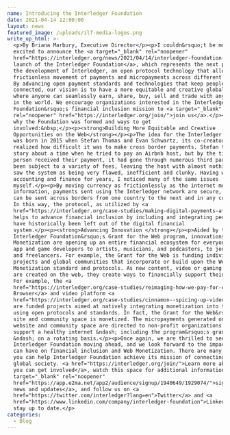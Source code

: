 ```yaml
---
name: Introducing the Interledger Foundation
date: 2021-04-14 12:00:00
layout: news
featured_image: /uploads/ilf-media-logos.png
write_up_html: >-
  <p>By Briana Marbury, Executive Director</p><p>I couldn&rsquo;t be more
  excited to announce the <a target="_blank" rel="noopener"
  href="https://interledger.org/news/2021/04/14/interledger-foundation-launches-to-build-more-equitable-and-creative-opportunities-on-the-web/">formal
  launch of the Interledger Foundation</a>, which represents the next phase in
  the development of Interledger, an open protocol technology that allows the
  frictionless movement of payments and micropayments across different ledgers.
  By advancing open payment standards and technologies that keep people
  connected, our vision is to have a more equitable and creative global society
  where anyone can seamlessly earn, share, buy, sell and trade with anyone else
  in the world. We encourage organizations interested in the Interledger
  Foundation&rsquo;s financial inclusion mission to <a target="_blank"
  rel="noopener" href="https://interledger.org/join/">join us</a>.</p><p>Here is
  why the Foundation was formed and ways to get
  involved:&nbsp;</p><p><strong>Building More Equitable and Creative
  Opportunities on the Web</strong></p><p>The idea for the Interledger protocol
  was born in 2015 when Stefan Thomas and Evan Schwartz, its co-creators,
  realized how difficult it was to make cross border payments. Stefan tells a
  story about a time when he tried to pay an Airbnb host, but by the time the
  person received their payment, it had gone through numerous third parties and
  been subject to a variety of fees, leaving the host with almost nothing. He
  saw the system as being very flawed, inefficient and clunky. Having worked in
  accounting and finance for years, I noticed many of the same issues
  myself.</p><p>By moving currency as frictionlessly as the internet moves
  information, payments sent using the Interledger network are secure, fast, and
  can be sent across borders from one country to the next and in any currency.
  In this way, the protocol, as utilized by <a
  href="https://interledger.org/case-studies/making-digital-payments-affordable-and-simple-for-everyone-everywhere/">Mojaloop</a>,
  helps to advance financial inclusion by including and integrating people who
  have historically been left out of the digital financial
  system.</p><p><strong>Advancing Innovation </strong></p><p>Aided by the
  Interledger Foundation&rsquo;s Grant for the Web program, innovations in Web
  Monetization are opening up an entire financial ecosystem for everyone from
  app and game developers to artists, musicians, and podcasters, to journalists
  and freelancers. For example, the Grant for the Web is funding individuals,
  projects and global communities that incorporate or build upon the Web
  Monetization standard and protocols. As new content, video or gaming platforms
  are created on the web, they create ways to financially support their artists.
  For example, the <a
  href="https://interledger.org/case-studies/reimaging-how-we-pay-for-content-and-apps/">Puma
  Browser</a> and video platform <a
  href="https://interledger.org/case-studies/cinnamon--spicing-up-video-creation-sharing-and-monetizing/">Cinnamon</a>
  are funded projects aimed at natively integrating monetization into the web
  using open protocols and standards. In fact, the Grant for the Web&rsquo;s
  site and community space is monetized. The micropayments generated on the
  website and community space are directed to non-profit organizations that
  support a healthy internet &ndash; including the program&rsquo;s grantees
  &ndash; on a rotating basis.</p><p>Once again, we are thrilled to see the
  Interledger Foundation moving ahead, and we look forward to the impact that we
  can have on financial inclusion and Web Monetization. There are many ways that
  you can help Interledger Foundation achieve its mission of connecting our
  global society. <a href="https://interledger.org/join/">Learn more about how
  you can get involved</a>, watch this space for additional information, <a
  target="_blank" rel="noopener"
  href="https://app.e2ma.net/app2/audience/signup/1940649/1929074/">sign up for
  news and updates</a>, and follow us on <a
  href="https://twitter.com/interledger?lang=en">Twitter</a> and <a
  href="https://www.linkedin.com/company/interledger-foundation">LinkedIn</a> to
  stay up to date.</p>
categories:
  - Blog
---
```

